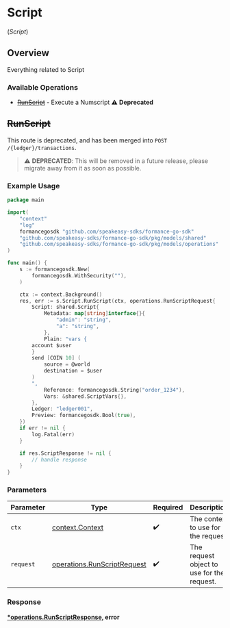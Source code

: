 # Script
(*Script*)

## Overview

Everything related to Script

### Available Operations

* [~~RunScript~~](#runscript) - Execute a Numscript :warning: **Deprecated**

## ~~RunScript~~

This route is deprecated, and has been merged into `POST /{ledger}/transactions`.


> :warning: **DEPRECATED**: This will be removed in a future release, please migrate away from it as soon as possible.

### Example Usage

```go
package main

import(
	"context"
	"log"
	formancegosdk "github.com/speakeasy-sdks/formance-go-sdk"
	"github.com/speakeasy-sdks/formance-go-sdk/pkg/models/shared"
	"github.com/speakeasy-sdks/formance-go-sdk/pkg/models/operations"
)

func main() {
    s := formancegosdk.New(
        formancegosdk.WithSecurity(""),
    )

    ctx := context.Background()
    res, err := s.Script.RunScript(ctx, operations.RunScriptRequest{
        Script: shared.Script{
            Metadata: map[string]interface{}{
                "admin": "string",
                "a": "string",
            },
            Plain: "vars {
        account $user
        }
        send [COIN 10] (
        	source = @world
        	destination = $user
        )
        ",
            Reference: formancegosdk.String("order_1234"),
            Vars: &shared.ScriptVars{},
        },
        Ledger: "ledger001",
        Preview: formancegosdk.Bool(true),
    })
    if err != nil {
        log.Fatal(err)
    }

    if res.ScriptResponse != nil {
        // handle response
    }
}
```

### Parameters

| Parameter                                                                  | Type                                                                       | Required                                                                   | Description                                                                |
| -------------------------------------------------------------------------- | -------------------------------------------------------------------------- | -------------------------------------------------------------------------- | -------------------------------------------------------------------------- |
| `ctx`                                                                      | [context.Context](https://pkg.go.dev/context#Context)                      | :heavy_check_mark:                                                         | The context to use for the request.                                        |
| `request`                                                                  | [operations.RunScriptRequest](../../models/operations/runscriptrequest.md) | :heavy_check_mark:                                                         | The request object to use for the request.                                 |


### Response

**[*operations.RunScriptResponse](../../models/operations/runscriptresponse.md), error**

